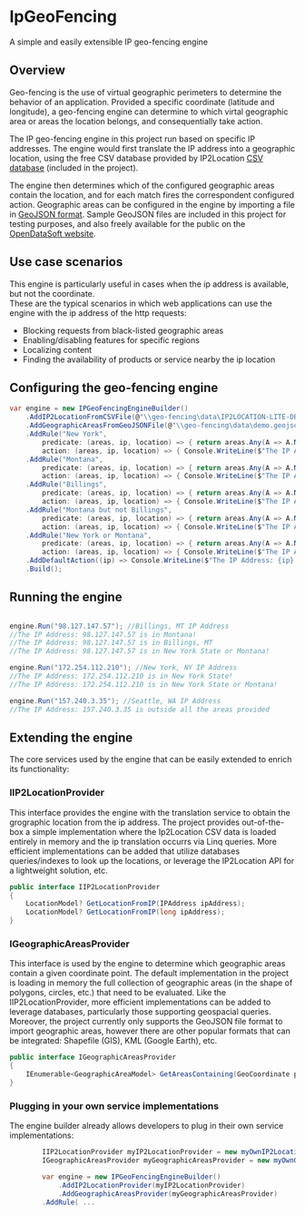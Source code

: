 # IpGeoFencing
A simple and easily extensible IP geo-fencing engine

## Overview
Geo-fencing is the use of virtual geographic perimeters to determine the behavior of an application.
Provided a specific coordinate (latitude and longitude), a geo-fencing engine can determine to which virtal geographic area or areas the location belongs, and consequentially take action.

The IP geo-fencing engine in this project run based on specific IP addresses.
The engine would first translate the IP address into a geographic location, using the free CSV database provided by IP2Location
[CSV database](https://lite.ip2location.com/database/db11-ip-country-region-city-latitude-longitude-zipcode-timezone "[https://geojson.org/](https://lite.ip2location.com/database/db11-ip-country-region-city-latitude-longitude-zipcode-timezone)") (included in the project).

The engine then determines which of the configured geographic areas contain the location, and for each match fires the correspondent configured action.
Geographic areas can be configured in the engine by importing a file in [GeoJSON format](https://geojson.org/ "https://geojson.org/").
Sample GeoJSON files are included in this project for testing purposes, and also freely available for the public on the [OpenDataSoft website](https://public.opendatasoft.com/explore/ "https://public.opendatasoft.com/explore/").

## Use case scenarios
This engine is particularly useful in cases when the ip address is available, but not the coordinate.<br />
These are the typical scenarios in which web applications can use the engine with the ip address of the http requests:

- Blocking requests from black-listed geographic areas
- Enabling/disabling features for specific regions
- Localizing content
- Finding the availability of products or service nearby the ip location

## Configuring the geo-fencing engine
```csharp
var engine = new IPGeoFencingEngineBuilder()
	.AddIP2LocationFromCSVFile(@"\\geo-fencing\data\IP2LOCATION-LITE-DB11.CSV")
	.AddGeographicAreasFromGeoJSONFile(@"\\geo-fencing\data\demo.geojson")
	.AddRule("New York", 
		predicate: (areas, ip, location) => { return areas.Any(A => A.Name == "New York"); },	
		action: (areas, ip, location) => { Console.WriteLine($"The IP Address: {ip} is in New York State!"); })
	.AddRule("Montana",
		predicate: (areas, ip, location) => { return areas.Any(A => A.Name == "Montana"); },
		action: (areas, ip, location) => { Console.WriteLine($"The IP Address: {ip} is in Montana!"); })
	.AddRule("Billings",
		predicate: (areas, ip, location) => { return areas.Any(A => A.Name == "Billings"); },
		action: (areas, ip, location) => { Console.WriteLine($"The IP Address: {ip} is in Billings, MT"); })
	.AddRule("Montana but not Billings",
		predicate: (areas, ip, location) => { return areas.Any(A => A.Name == "Montana") && !areas.Any(A => A.Name == "Billings"); },
		action: (areas, ip, location) => { Console.WriteLine($"The IP Address: {ip} is in Montana but not in Billings!"); })
	.AddRule("New York or Montana",
		predicate: (areas, ip, location) => { return areas.Any(A => A.Name == "Montana") || areas.Any(A => A.Name == "New York"); },
		action: (areas, ip, location) => { Console.WriteLine($"The IP Address: {ip} is in New York State or Montana!"); })
	.AddDefaultAction((ip) => Console.WriteLine($"The IP Address: {ip} is outside all the areas provided"))
	.Build();
```
## Running the engine
```csharp

engine.Run("98.127.147.57"); //Billings, MT IP Address
//The IP Address: 98.127.147.57 is in Montana!
//The IP Address: 98.127.147.57 is in Billings, MT
//The IP Address: 98.127.147.57 is in New York State or Montana!

engine.Run("172.254.112.210"); //New York, NY IP Address
//The IP Address: 172.254.112.210 is in New York State!
//The IP Address: 172.254.112.210 is in New York State or Montana!

engine.Run("157.240.3.35"); //Seattle, WA IP Address
//The IP Address: 157.240.3.35 is outside all the areas provided
```

## Extending the engine
The core services used by the engine that can be easily extended to enrich its functionality:

### IIP2LocationProvider
This interface provides the engine with the translation service to obtain the grographic location from the ip address.
The project provides out-of-the-box a simple implementation where the Ip2Location CSV data is loaded entirely in memory and the ip translation occurrs via Linq queries. More efficient implementations can be added that utilize databases queries/indexes to look up the locations, or leverage the IP2Location API for a lightweight solution, etc.
```csharp
public interface IIP2LocationProvider
{
	LocationModel? GetLocationFromIP(IPAddress ipAddress);
	LocationModel? GetLocationFromIP(long ipAddress);
}
```

### IGeographicAreasProvider
This interface is used by the engine to determine which geographic areas contain a given coordinate point.
The default implementation in the project is loading in memory the full collection of geographic areas (in the shape of polygons, circles, etc.) that need to be evaluated. Like the IIP2LocationProvider, more efficient implementations can be added to leverage databases, particularly those supporting geospacial queries.
Moreover, the project currently only supports the GeoJSON file format to import geographic areas, however there are other popular formats that can be integrated: Shapefile (GIS), KML (Google Earth), etc. 
```csharp
public interface IGeographicAreasProvider
{
	IEnumerable<GeographicAreaModel> GetAreasContaining(GeoCoordinate point);
}
```

### Plugging in your own service implementations
The engine builder already allows developers to plug in their own service implementations:
```csharp
        IIP2LocationProvider myIP2LocationProvider = new myOwnIP2LocationProviderImplementation();
        IGeographicAreasProvider myGeographicAreasProvider = new myOwnGeographicAreasProviderImplementation();

        var engine = new IPGeoFencingEngineBuilder()
            .AddIP2LocationProvider(myIP2LocationProvider)
            .AddGeographicAreasProvider(myGeographicAreasProvider)
	    .AddRule( ...
```

